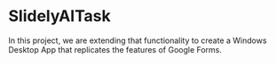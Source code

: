 # SlidelyAITask
In this project, we are extending that functionality to create a Windows Desktop App that replicates the features of Google Forms.

